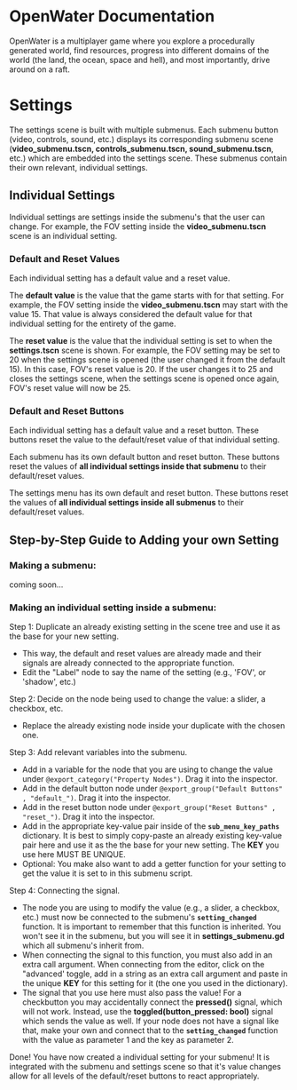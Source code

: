 # OpenWater Documentation

OpenWater is a multiplayer game where you explore a procedurally generated world, find resources, progress into different domains of the world (the land, the ocean, space and hell), and most importantly, drive around on a raft.

# Settings

The settings scene is built with multiple submenus. Each submenu button (video, controls, sound, etc.) displays its corresponding submenu scene (**video_submenu.tscn, controls_submenu.tscn, sound_submenu.tscn**, etc.) which are embedded into the settings scene. These submenus contain their own relevant, individual settings.

## Individual Settings
Individual settings are settings inside the submenu's that the user can change. For example, the FOV setting inside the **video_submenu.tscn** scene is an individual setting. 

### Default and Reset Values
Each individual setting has a default value and a reset value. 

The **default value** is the value that the game starts with for that setting. For example, the FOV setting inside the **video_submenu.tscn** may start with the value 15. That value is always considered the default value for that individual setting for the entirety of the game. 

The **reset value** is the value that the individual setting is set to when the **settings.tscn** scene is shown. For example, the FOV setting may be set to 20 when the settings scene is opened (the user changed it from the default 15). In this case, FOV's  reset value is 20. If the user changes it to 25 and closes the settings scene, when the settings scene is opened once again, FOV's reset value will now be 25. 

### Default and Reset Buttons
Each individual setting has a default value and a reset button. These buttons reset the value to the default/reset value of that individual setting.

Each submenu has its own default button and reset button. These buttons reset the values of **all individual settings inside that submenu** to their default/reset values. 

The settings menu has its own default and reset button. These buttons reset the values of **all individual settings inside all submenus** to their default/reset values.


## Step-by-Step Guide to Adding your own Setting

### Making a submenu:
coming soon...
### Making an individual setting inside a submenu:

Step 1: Duplicate an already existing setting in the scene tree and use it as the base for your new setting. 
* This way, the default and reset values are already made and their signals are already connected to the appropriate function.
* Edit the "Label" node to say the name of the setting (e.g., 'FOV', or 'shadow', etc.)

Step 2: Decide on the node being used to change the value: a slider, a checkbox, etc.
* Replace the already existing node inside your duplicate with the chosen one. 

Step 3: Add relevant variables into the submenu. 
* Add in a variable for the node that you are using to change the value under `@export_category("Property Nodes")`. Drag it into the inspector. 
* Add in the default button node under `@export_group("Default Buttons" , "default_")`. Drag it into the inspector. 
* Add in the reset button node under `@export_group("Reset Buttons" , "reset_")`. Drag it into the inspector. 
* Add in the appropriate key-value pair inside of the **`sub_menu_key_paths`** dictionary. It is best to simply copy-paste an already existing key-value pair here and use it as the the base for your new setting. The **KEY** you use here MUST BE UNIQUE.
* Optional: You make also want to add a getter function for your setting to get the value it is set to in this submenu script. 

Step 4: Connecting the signal.
* The node you are using to modify the value (e.g., a slider, a checkbox, etc.) must now be connected to the submenu's **`setting_changed`** function. It is important to remember that this function is inherited. You won't see it in the submenu, but you will see it in **settings_submenu.gd** which all submenu's inherit from. 
* When connecting the signal to this function, you must also add in an extra call argument. When connecting from the editor, click on the "advanced' toggle, add in a string as an extra call argument and paste in the unique **KEY** for this setting for it (the one you used in the dictionary).
* The signal that you use here must also pass the value! For a checkbutton you may accidentally connect the **pressed()** signal, which will not work. Instead, use the **toggled(button_pressed: bool)** signal which sends the value as well. If your node does not have a signal like that, make your own and connect that to the  **`setting_changed`** function with the value as parameter 1 and the key as parameter 2. 

Done! You have now created a individual setting for your submenu! It is integrated with the submenu and settings scene so that it's value changes allow for all levels of the default/reset buttons to react appropriately. 

